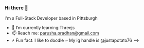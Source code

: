 ### Hi there 👋
I'm a Full-Stack Developer based in Pittsburgh

- 🌱 I’m currently learning Threejs
- 📫 Reach me: parusha.pradhan@gmail.com
- ⚡ Fun fact: I like to doodle ~ My ig handle is @justapotato76
-->

